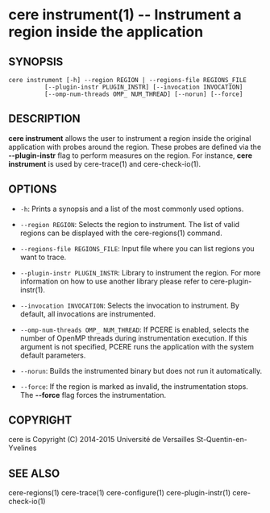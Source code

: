 cere instrument(1) -- Instrument a region inside the application
==================================================================

## SYNOPSIS

```
cere instrument [-h] --region REGION | --regions-file REGIONS_FILE
          [--plugin-instr PLUGIN_INSTR] [--invocation INVOCATION]
          [--omp-num-threads OMP_ NUM_THREAD] [--norun] [--force]
```

## DESCRIPTION

**cere instrument** allows the user to instrument a region inside the original
application with probes around the region. These probes are defined via the
**--plugin-instr** flag to perform measures on the region. For instance,
**cere instrument** is used by cere-trace(1) and cere-check-io(1).

## OPTIONS

  * `-h`:
    Prints a synopsis and a list of the most commonly used options.

  * `--region REGION`:
    Selects the region to instrument. The list of valid regions can be displayed
    with the cere-regions(1) command.

  * `--regions-file REGIONS_FILE`:
    Input file where you can list regions you want to trace.

  * `--plugin-instr PLUGIN_INSTR`:
    Library to instrument the region. For more information on how to use another
    library please refer to cere-plugin-instr(1).

  * `--invocation INVOCATION`:
    Selects the invocation to instrument. By default, all invocations are
    instrumented.

  * `--omp-num-threads OMP_ NUM_THREAD`:
    If PCERE is enabled, selects the number of OpenMP threads during instrumentation
    execution. If this argument is not specified, PCERE runs the application with
    the system default parameters.

  * `--norun`:
    Builds the instrumented binary but does not run it automatically.

  * `--force`:
    If the region is marked as invalid, the instrumentation stops. The **--force**
    flag forces the instrumentation.

## COPYRIGHT

cere is Copyright (C) 2014-2015 Université de Versailles St-Quentin-en-Yvelines

## SEE ALSO

cere-regions(1) cere-trace(1) cere-configure(1) cere-plugin-instr(1) cere-check-io(1)
